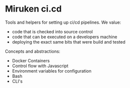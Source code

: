 # Miruken ci.cd

Tools and helpers for setting up ci/cd pipelines. We value:

* code that is checked into source control
* code that can be executed on a developers machine
* deploying the exact same bits that were build and tested

Concepts and abstractions:

* Docker Containers
* Control flow with Javascript
* Environment variables for configuration
* Bash
* CLI's

